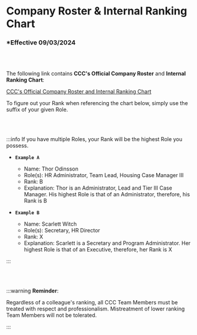 # Company Roster & Internal Ranking Chart

### \*Effective 09/03/2024

<br></br>

The following link contains **CCC's Official Company Roster** and **Internal Ranking Chart**:

[CCC's Official Company Roster and Internal Ranking Chart](https://docs.google.com/spreadsheets/d/1toNYehOL54HCwxjT2MVOYyUfA8Q4B9K56u0Jz-gwPs4/edit?gid=1238441953#gid=1238441953)

To figure out your Rank when referencing the chart below, simply use the suffix of your given Role.

<br></br>

:::info If you have multiple Roles, your Rank will be the highest Role you possess.

- **`Example A`**

  - Name: Thor Odinsson
  - Role(s): HR Administrator, Team Lead, Housing Case Manager III
  - Rank: B
  - Explanation: Thor is an Administrator, Lead and Tier III Case Manager. His highest Role is that of an
    Administrator, therefore, his Rank is B

- **`Example B`**

  - Name: Scarlett Witch
  - Role(s): Secretary, HR Director
  - Rank: X
  - Explanation: Scarlett is a Secretary and Program Administrator. Her highest Role is that of an Executive,
    therefore, her Rank is X

:::

<br></br>

:::warning **Reminder**:

Regardless of a colleague's ranking, all CCC Team Members must be treated with respect and
professionalism. Mistreatment of lower ranking Team Members will not be tolerated.

:::

<br></br>
